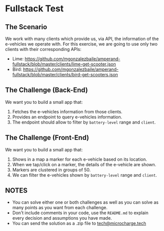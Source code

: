 # Fullstack Test
## The Scenario
We work with many clients which provide us, via API, the information of the e-vehicles we operate with. For this exercise, we are going to use only two clients with their corresponding APIs:
- Lime: https://github.com/mgonzalezbaile/amperand-fullstack/blob/master/clients/lime-get-scooter.json
- Bird: https://github.com/mgonzalezbaile/amperand-fullstack/blob/master/clients/bird-get-scooters.json

## The Challenge (Back-End)
We want you to build a small app that:

1. Fetches the e-vehicles information from those clients.
2. Provides an endpoint to query e-vehicles information.
3. The endpoint should allow to filter by `battery-level` range and `client`.

## The Challenge (Front-End)
We want you to build a small app that:

1. Shows in a map a marker for each e-vehicle based on its location.
2. When we tap/click on a marker, the details of the e-vehicle are shown.
3. Markers are clustered in groups of 50.
4. We can filter the e-vehicles shown by `battery-level` range and `client`.

## NOTES
- You can solve either one or both challenges as well as you can solve as many points as you want from each challenge.
- Don't include comments in your code, use the `README.md` to explain every decision and assumptions you have made.
- You can send the solution as a .zip file to tech@microcharge.tech